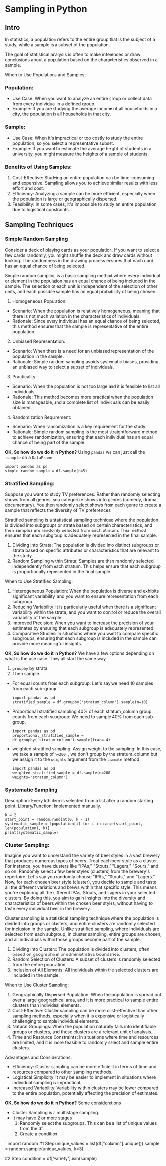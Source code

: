 # Sampling in Python
## Intro

In statistics, a population refers to the entire group that is the subject of a study, while a sample is a subset of the population.

The goal of statistical analysis is often to make inferences or draw conclusions about a population based on the characteristics observed in a sample.

When to Use Populations and Samples:

### Population:

* Use Case: When you want to analyze an entire group or collect data from every individual in a defined group.
* Example: If you are studying the average income of all households in a city, the population is all households in that city.

### Sample:

* Use Case: When it's impractical or too costly to study the entire population, so you select a representative subset.
* Example: If you want to estimate the average height of students in a university, you might measure the heights of a sample of students.

### Benefits of Using Samples:

1. Cost-Effective: Studying an entire population can be time-consuming and expensive. Sampling allows you to achieve similar results with less effort and cost.
2. Efficiency: Analyzing a sample can be more efficient, especially when the population is large or geographically dispersed.
3. Feasibility: In some cases, it's impossible to study an entire population due to logistical constraints.

## Sampling Techniques

### Simple Random Sampling

Consider a deck of playing cards as your population. If you want to select a few cards randomly, you might shuffle the deck and draw cards without looking. The randomness in the drawing process ensures that each card has an equal chance of being selected.

Simple random sampling is a basic sampling method where every individual or element in the population has an equal chance of being included in the sample. The selection of each unit is independent of the selection of other units, and each possible sample has an equal probability of being chosen.

1. Homogeneous Population:

* Scenario: When the population is relatively homogeneous, meaning that there is not much variation in the characteristics of individuals.
* Rationale: Since every individual has an equal chance of being selected, this method ensures that the sample is representative of the entire population.

2. Unbiased Representation:

* Scenario: When there is a need for an unbiased representation of the population in the sample.
* Rationale: Simple random sampling avoids systematic biases, providing an unbiased way to select a subset of individuals.

3. Practicality:

* Scenario: When the population is not too large and it is feasible to list all individuals.
* Rationale: This method becomes more practical when the population size is manageable, and a complete list of individuals can be easily obtained.

4. Randomization Requirement:

* Scenario: When randomization is a key requirement for the study.
* Rationale: Simple random sampling is the most straightforward method to achieve randomization, ensuring that each individual has an equal chance of being part of the sample.

**OK, So how do we do it in Python?**
Using `pandas` we can just call the `.sample` on a `DataFrame`
```
import pandas as pd
simple_random_sample = df.sample(n=5)
```

### Stratified Sampling:

Suppose you want to study TV preferences. Rather than randomly selecting shows from all genres, you categorize shows into genres (comedy, drama, documentary). You then randomly select shows from each genre to create a sample that reflects the diversity of TV preferences.

Stratified sampling is a statistical sampling technique where the population is divided into subgroups or strata based on certain characteristics, and then samples are randomly selected from each stratum. This method ensures that each subgroup is adequately represented in the final sample.

1. Dividing into Strata: The population is divided into distinct subgroups or strata based on specific attributes or characteristics that are relevant to the study.
2. Random Sampling within Strata: Samples are then randomly selected independently from each stratum. This helps ensure that each subgroup is proportionally represented in the final sample.

When to Use Stratified Sampling:

1. Heterogeneous Population: When the population is diverse and exhibits significant variability, and you want to ensure representation from each subgroup.
2. Reducing Variability: It is particularly useful when there is a significant variability within the strata, and you want to control or reduce the overall variability of the sample.
3. Improved Precision: When you want to increase the precision of your estimates by ensuring that each subgroup is adequately represented.
4. Comparative Studies: In situations where you want to compare specific subgroups, ensuring that each subgroup is included in the sample can provide more meaningful insights.



**OK, So how do we do it in Python?**
We have a few options depending on what is the use case. 
They all start the same way.
1.  `groupby` by strata.
2.  Then sample.
* For equal counts from each subgroup:
  Let's say we need 10 samples from each sub-group
  ```
  import pandas as pd
  stratified_sample = df.groupby('stratum_column').sample(n=10)
  ```
* Proportional stratified sampling 40% of each stratum_column group counts from each subgroup:
  We need to sample 40% from each sub-group.
  ```
  import pandas as pd
  proportional_stratified_sample = df.groupby('stratum_column').sample(frac=.4)
  ```
* weighted stratified sampling. Assign weight to the sampling:
  In this case, we take a sample of `n=200 `, we don't group by the stratum_column but we assign it to the `weights` argument from the `.sample` method
  ```
  import pandas as pd
  weighted_stratified_sample = df.sample(n=200, weights="stratum_column")
  ```

### Systematic Sampling

Description: Every kth item is selected from a list after a random starting point.
Library/Function: Implemented manually.

```
k = 2
start_point = random.randint(0, k - 1)
systematic_sample = [population[i] for i in range(start_point, len(population), k)]
print(systematic_sample)
```



### Cluster Sampling:

Imagine you want to understand the variety of beer styles in a vast brewery that produces numerous types of beers.
Treat each beer style as a cluster. For instance, you have clusters like "IPAs," "Stouts," "Lagers," "Sours," and so on.
Randomly select a few beer styles (clusters) from the brewery's repertoire. Let's say you randomly choose "IPAs," "Stouts," and "Lagers."
Now, for each chosen beer style (cluster), you decide to sample and taste all the different variations and brews within that specific style. This means you're exploring all the different IPAs, Stouts, and Lagers in your selected clusters.
By doing this, you aim to gain insights into the diversity and characteristics of beers within the chosen beer styles, without having to taste every individual beer in the brewery.

Cluster sampling is a statistical sampling technique where the population is divided into groups or clusters, and entire clusters are randomly selected for inclusion in the sample. Unlike stratified sampling, where individuals are selected from each subgroup, in cluster sampling, entire groups are chosen, and all individuals within those groups become part of the sample.

1. Dividing into Clusters: The population is divided into clusters, often based on geographical or administrative boundaries.
2. Random Selection of Clusters: A subset of clusters is randomly selected from the entire population.
3. Inclusion of All Elements: All individuals within the selected clusters are included in the sample.

When to Use Cluster Sampling:

1. Geographically Dispersed Population: When the population is spread out over a large geographical area, and it is more practical to sample entire clusters than individual elements.
2. Cost-Effective: Cluster sampling can be more cost-effective than other sampling methods, especially when it is expensive or logistically challenging to sample individual elements.
3. Natural Groupings: When the population naturally falls into identifiable groups or clusters, and these clusters are a relevant unit of analysis.
4. Time and Resource Constraints: In situations where time and resources are limited, and it is more feasible to randomly select and sample entire clusters.

Advantages and Considerations:

* Efficiency: Cluster sampling can be more efficient in terms of time and resources compared to other sampling methods.
* Logistical Simplicity: It may be easier to implement in situations where individual sampling is impractical.
* Increased Variability: Variability within clusters may be lower compared to the entire population, potentially affecting the precision of estimates.

**OK, So how do we do it in Python?**
Some considerations
* Cluster Sampling is a multistage sampling.
* It may have 2 or more stages
  1.  Randomly select the subgroups. This can be a list of unique values from the df
  2.  Create a condition

`
import random
#1 Step
unique_values = list(df["column"].unique())
sample = random.sample(unique_values, k=3)

#2 Step
condition = df['variety'].isin(sample)
`

